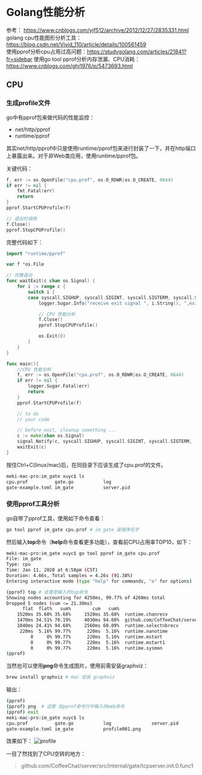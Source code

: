 # Golang性能分析

参考：
https://www.cnblogs.com/yjf512/archive/2012/12/27/2835331.html  
golang cpu性能图形分析工具：https://blog.csdn.net/Vivid_110/article/details/100561459  
使用pprof分析cpu占用过高问题：https://studygolang.com/articles/21841?fr=sidebar
使用go tool pprof分析内存泄漏、CPU消耗：https://www.cnblogs.com/ghj1976/p/5473693.html

## CPU

### 生成profile文件

go中有pprof包来做代码的性能监控：
- net/http/pprof
- runtime/pprof

其实net/http/pprof中只是使用runtime/pprof包来进行封装了一下，并在http端口上暴露出来。对于非Web类应用，使用runtime/pprof包。

关键代码：  
```go
f, err := os.OpenFile("cpu.prof", os.O_RDWR|os.O_CREATE, 0644)
if err != nil {
    fmt.Fatal(err)
    return
}
pprof.StartCPUProfile(f)

// 退出时调用
f.Close()
pprof.StopCPUProfile()
```


完整代码如下：
```go
import "runtime/pprof"

var f *os.File

// 优雅退出
func waitExit(c chan os.Signal) {
    for i := range c {
        switch i {
        case syscall.SIGHUP, syscall.SIGINT, syscall.SIGTERM, syscall.SIGQUIT:
            logger.Sugar.Info("receive exit signal ", i.String(), ",exit...")

            // CPU 性能分析
            f.Close()
            pprof.StopCPUProfile()

            os.Exit(0)
        }
    }
}

func main(){
    //CPU 性能分析
    f, err := os.OpenFile("cpu.prof", os.O_RDWR|os.O_CREATE, 0644)
    if err != nil {
        logger.Sugar.Fatal(err)
        return
    }
    pprof.StartCPUProfile(f)

    // to do
    // your code

    // before exit, cleanup something ...
    c := make(chan os.Signal)
    signal.Notify(c, syscall.SIGHUP, syscall.SIGINT, syscall.SIGTERM,   syscall.SIGQUIT)
    waitExit(c)
}
```

按住Ctrl+C(linux/mac)后，在同目录下应该生成了cpu.prof的文件。

```bash
meki-mac-pro:im_gate xuyc$ ls
cpu.prof          gate.go           log
gate-example.toml im_gate           server.pid
```

### 使用pprof工具分析

go自带了pprof工具，使用如下命令查看：
```bash
go tool pprof im_gate cpu.prof # im_gate 是程序名字
```

然后输入**top**命令（**help**命令查看更多功能），查看前CPU占用率TOP10，如下：
```bash
meki-mac-pro:im_gate xuyc$ go tool pprof im_gate cpu.prof
File: im_gate
Type: cpu
Time: Jan 11, 2020 at 6:58pm (CST)
Duration: 4.66s, Total samples = 4.26s (91.38%)
Entering interactive mode (type "help" for commands, "o" for options)

(pprof) top # 这里是输入的top命令
Showing nodes accounting for 4250ms, 99.77% of 4260ms total
Dropped 5 nodes (cum <= 21.30ms)
      flat  flat%   sum%        cum   cum%
    1520ms 35.68% 35.68%     1520ms 35.68%  runtime.chanrecv
    1470ms 34.51% 70.19%     4030ms 94.60%  github.com/CoffeeChat/server/src/internal/gate/tcpserver.init.0.func1
    1040ms 24.41% 94.60%     2560ms 60.09%  runtime.selectnbrecv
     220ms  5.16% 99.77%      220ms  5.16%  runtime.nanotime
         0     0% 99.77%      220ms  5.16%  runtime.mstart
         0     0% 99.77%      220ms  5.16%  runtime.mstart1
         0     0% 99.77%      220ms  5.16%  runtime.sysmon
(pprof)
```

当然也可以使用**png**命令生成图片，使用前需安装graphviz：
```bash
brew install graphviz # mac 安装 graphviz
```

输出：
```bash
(pprof)
(pprof) png  # 这里 在pprof命令行中输入的web命令
(pprof) exit
meki-mac-pro:im_gate xuyc$ ls
cpu.prof          gate.go           log               server.pid
gate-example.toml im_gate           profile001.png
```

效果如下：
![profile](https://raw.githubusercontent.com/xmcy0011/CoffeeChat/master/images/profile/profile001.png)

一目了然找到了CPU空转的地方：
> github.com/CoffeeChat/server/src/internal/gate/tcpserver.init.0.func1